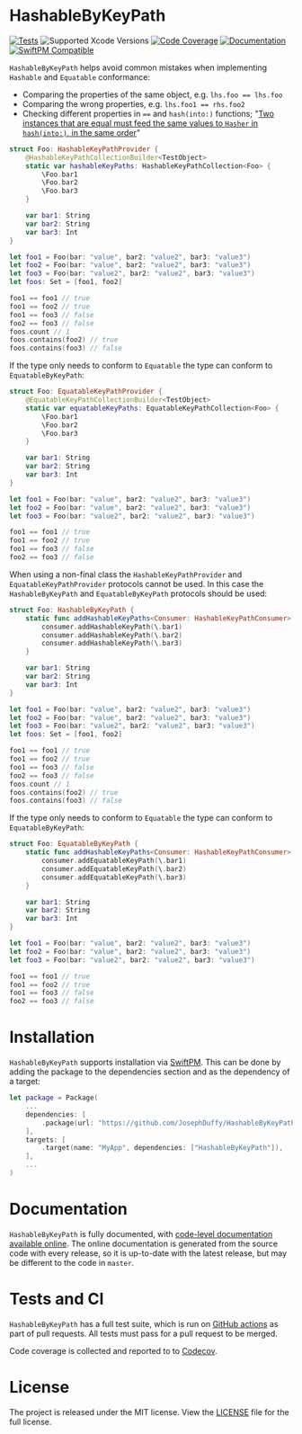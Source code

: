 # HashableByKeyPath

[![Tests](https://github.com/JosephDuffy/HashableByKeyPath/workflows/Tests/badge.svg)](https://github.com/JosephDuffy/HashableByKeyPath/actions?query=workflow%3ATests)
![Supported Xcode Versions](https://img.shields.io/badge/Xcode-13.4.1%20%7C%2014.2-success)<!---xcode-version-badge-markdown-->
[![Code Coverage](https://codecov.io/gh/JosephDuffy/HashableByKeyPath/branch/master/graph/badge.svg)](https://codecov.io/gh/JosephDuffy/HashableByKeyPath)
[![Documentation](https://josephduffy.github.io/HashableByKeyPath/badge.svg)](https://josephduffy.github.io/HashableByKeyPath/)
[![SwiftPM Compatible](https://img.shields.io/badge/SwiftPM-compatible-4BC51D.svg?style=flat)](https://github.com/apple/swift-package-manager)

`HashableByKeyPath` helps avoid common mistakes when implementing `Hashable` and `Equatable` conformance:

- Comparing the properties of the same object, e.g. `lhs.foo == lhs.foo`
- Comparing the wrong properties, e.g. `lhs.foo1 == rhs.foo2`
- Checking different properties in `==` and `hash(into:)` functions; "[Two instances that are equal must feed the same values to `Hasher` in `hash(into:)`, in the same order](https://developer.apple.com/documentation/swift/hashable)"

```swift
struct Foo: HashableKeyPathProvider {
    @HashableKeyPathCollectionBuilder<TestObject>
    static var hashableKeyPaths: HashableKeyPathCollection<Foo> {
        \Foo.bar1
        \Foo.bar2
        \Foo.bar3
    }

    var bar1: String
    var bar2: String
    var bar3: Int
}

let foo1 = Foo(bar: "value", bar2: "value2", bar3: "value3")
let foo2 = Foo(bar: "value", bar2: "value2", bar3: "value3")
let foo3 = Foo(bar: "value2", bar2: "value2", bar3: "value3")
let foos: Set = [foo1, foo2]

foo1 == foo1 // true
foo1 == foo2 // true
foo1 == foo3 // false
foo2 == foo3 // false
foos.count // 1
foos.contains(foo2) // true
foos.contains(foo3) // false
```

If the type only needs to conform to `Equatable` the type can conform to `EquatableByKeyPath`:

```swift
struct Foo: EquatableKeyPathProvider {
    @EquatableKeyPathCollectionBuilder<TestObject>
    static var equatableKeyPaths: EquatableKeyPathCollection<Foo> {
        \Foo.bar1
        \Foo.bar2
        \Foo.bar3
    }

    var bar1: String
    var bar2: String
    var bar3: Int
}

let foo1 = Foo(bar: "value", bar2: "value2", bar3: "value3")
let foo2 = Foo(bar: "value", bar2: "value2", bar3: "value3")
let foo3 = Foo(bar: "value2", bar2: "value2", bar3: "value3")

foo1 == foo1 // true
foo1 == foo2 // true
foo1 == foo3 // false
foo2 == foo3 // false
```

When using a non-final class the `HashableKeyPathProvider` and `EquatableKeyPathProvider` protocols cannot be used. In this case the `HashableByKeyPath` and `EquatableByKeyPath` protocols should be used:

```swift
struct Foo: HashableByKeyPath {
    static func addHashableKeyPaths<Consumer: HashableKeyPathConsumer>(to consumer: inout Consumer) where Consumer.Root == Self {
        consumer.addHashableKeyPath(\.bar1)
        consumer.addHashableKeyPath(\.bar2)
        consumer.addHashableKeyPath(\.bar3)
    }

    var bar1: String
    var bar2: String
    var bar3: Int
}

let foo1 = Foo(bar: "value", bar2: "value2", bar3: "value3")
let foo2 = Foo(bar: "value", bar2: "value2", bar3: "value3")
let foo3 = Foo(bar: "value2", bar2: "value2", bar3: "value3")
let foos: Set = [foo1, foo2]

foo1 == foo1 // true
foo1 == foo2 // true
foo1 == foo3 // false
foo2 == foo3 // false
foos.count // 1
foos.contains(foo2) // true
foos.contains(foo3) // false
```

If the type only needs to conform to `Equatable` the type can conform to `EquatableByKeyPath`:

```swift
struct Foo: EquatableByKeyPath {
    static func addHashableKeyPaths<Consumer: HashableKeyPathConsumer>(to consumer: inout Consumer) where Consumer.Root == Self {
        consumer.addEquatableKeyPath(\.bar1)
        consumer.addEquatableKeyPath(\.bar2)
        consumer.addEquatableKeyPath(\.bar3)
    }

    var bar1: String
    var bar2: String
    var bar3: Int
}

let foo1 = Foo(bar: "value", bar2: "value2", bar3: "value3")
let foo2 = Foo(bar: "value", bar2: "value2", bar3: "value3")
let foo3 = Foo(bar: "value2", bar2: "value2", bar3: "value3")

foo1 == foo1 // true
foo1 == foo2 // true
foo1 == foo3 // false
foo2 == foo3 // false
```

# Installation

`HashableByKeyPath` supports installation via [SwiftPM](https://github.com/apple/swift-package-manager). This can be done by adding the package to the dependencies section and as the dependency of a target:

```swift
let package = Package(
    ...
    dependencies: [
        .package(url: "https://github.com/JosephDuffy/HashableByKeyPath.git", from: "1.0.0"),
    ],
    targets: [
        .target(name: "MyApp", dependencies: ["HashableByKeyPath"]),
    ],
    ...
)
```

# Documentation

`HashableByKeyPath` is fully documented, with [code-level documentation available online](https://josephduffy.github.io/HashableByKeyPath/). The online documentation is generated from the source code with every release, so it is up-to-date with the latest release, but may be different to the code in `master`.

# Tests and CI

`HashableByKeyPath` has a full test suite, which is run on [GitHub actions](https://github.com/JosephDuffy/HashableByKeyPath/actions?query=workflow%3ATests) as part of pull requests. All tests must pass for a pull request to be merged.

Code coverage is collected and reported to to [Codecov](https://codecov.io/gh/JosephDuffy/HashableByKeyPath).

# License

The project is released under the MIT license. View the [LICENSE](./LICENSE) file for the full license.
